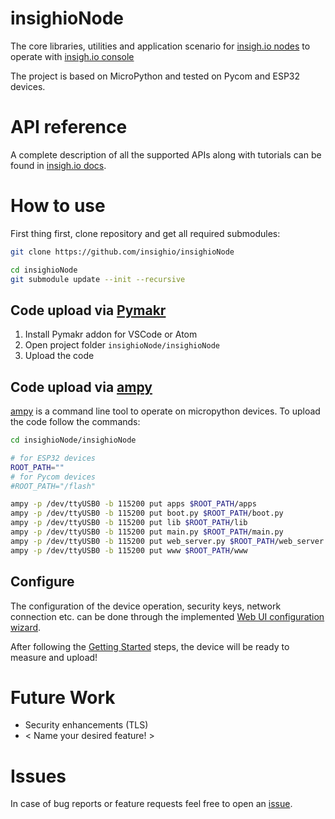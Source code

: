 # insighioNode

The core libraries, utilities and application scenario for [insigh.io nodes](https://insigh.io/iot-nodes/) to operate with [insigh.io console](https://console.insigh.io)

The project is based on MicroPython and tested on Pycom and ESP32 devices.

# API reference

A complete description of all the supported APIs along with tutorials can be found in [insigh.io docs](https://docs.insigh.io).

# How to use

First thing first, clone repository and get all required submodules:

```bash
git clone https://github.com/insighio/insighioNode

cd insighioNode
git submodule update --init --recursive
```

## Code upload via [Pymakr](https://pycom.io/products/supported-networks/pymakr/)

1. Install Pymakr addon for VSCode or Atom
1. Open project folder `insighioNode/insighioNode`
1. Upload the code

## Code upload via [ampy](https://github.com/scientifichackers/ampy)

[ampy](https://github.com/scientifichackers/ampy) is a command line tool to operate on micropython devices. To upload the code follow the commands:

```bash
cd insighioNode/insighioNode

# for ESP32 devices
ROOT_PATH=""
# for Pycom devices
#ROOT_PATH="/flash"

ampy -p /dev/ttyUSB0 -b 115200 put apps $ROOT_PATH/apps
ampy -p /dev/ttyUSB0 -b 115200 put boot.py $ROOT_PATH/boot.py
ampy -p /dev/ttyUSB0 -b 115200 put lib $ROOT_PATH/lib
ampy -p /dev/ttyUSB0 -b 115200 put main.py $ROOT_PATH/main.py
ampy -p /dev/ttyUSB0 -b 115200 put web_server.py $ROOT_PATH/web_server.py
ampy -p /dev/ttyUSB0 -b 115200 put www $ROOT_PATH/www
```

## Configure

The configuration of the device operation, security keys, network connection etc. can be done through the implemented [Web UI configuration wizard](https://docs.insigh.io/gettingstarted/configuration/).

After following the [Getting Started](https://docs.insigh.io/gettingstarted/) steps, the device will be ready to measure and upload!

# Future Work

* Security enhancements (TLS)
* < Name your desired feature! >

# Issues

In case of bug reports or feature requests feel free to open an [issue](https://github.com/insighio/insighioNode/issues).
